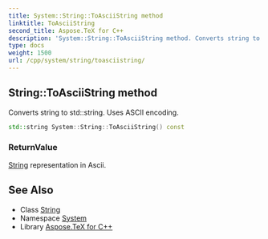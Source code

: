 ```yaml
---
title: System::String::ToAsciiString method
linktitle: ToAsciiString
second_title: Aspose.TeX for C++
description: 'System::String::ToAsciiString method. Converts string to std::string. Uses ASCII encoding in C++.'
type: docs
weight: 1500
url: /cpp/system/string/toasciistring/
---
```

## String::ToAsciiString method


Converts string to std::string. Uses ASCII encoding.

```cpp
std::string System::String::ToAsciiString() const
```


### ReturnValue

[String](../) representation in Ascii.

## See Also

* Class [String](../)
* Namespace [System](../../)
* Library [Aspose.TeX for C++](../../../)
